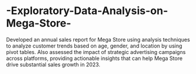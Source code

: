 # -Exploratory-Data-Analysis-on-Mega-Store-
Developed an annual sales report for Mega Store using analysis techniques to analyze customer trends based on age, gender, and location by using pivot tables. Also assessed the impact of strategic advertising campaigns across platforms, providing actionable insights that can help Mega Store drive substantial sales growth in 2023.
